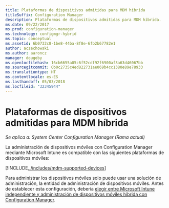```yaml
---
title: Plataformas de dispositivos admitidas para MDM híbrida
titleSuffix: Configuration Manager
description: Plataformas de dispositivos admitidas para MDM híbrida.
ms.date: 09/22/2017
ms.prod: configuration-manager
ms.technology: configmgr-hybrid
ms.topic: conceptual
ms.assetid: 6b0732c8-1be8-44ba-8f8e-6fb2b67782e1
author: aczechowski
ms.author: aaroncz
manager: dougeby
ms.openlocfilehash: 16cb6655a05c6f52cdf92f6900af3a63d46067bb
ms.sourcegitcommit: 0b0c2735c4ed822731ae069b4cc1380e89e78933
ms.translationtype: HT
ms.contentlocale: es-ES
ms.lasthandoff: 05/03/2018
ms.locfileid: "32345944"
---
```

# <a name="supported-device-platforms-for-hybrid-mdm"></a>Plataformas de dispositivos admitidas para MDM híbrida

*Se aplica a: System Center Configuration Manager (Rama actual)*

La administración de dispositivos móviles con Configuration Manager mediante Microsoft Intune es compatible con las siguientes plataformas de dispositivos móviles:

[!INCLUDE[../includes/mdm-supported-devices](../includes/mdm-supported-devices.md)]

Para administrar los dispositivos móviles solo puede usar una solución de administración, la entidad de administración de dispositivos móviles. Antes de establecer esta configuración, debería [elegir entre Microsoft Intune independiente y administración de dispositivos móviles híbrida con Configuration Manager](../understand/choose-between-standalone-intune-and-hybrid-mobile-device-management.md).
